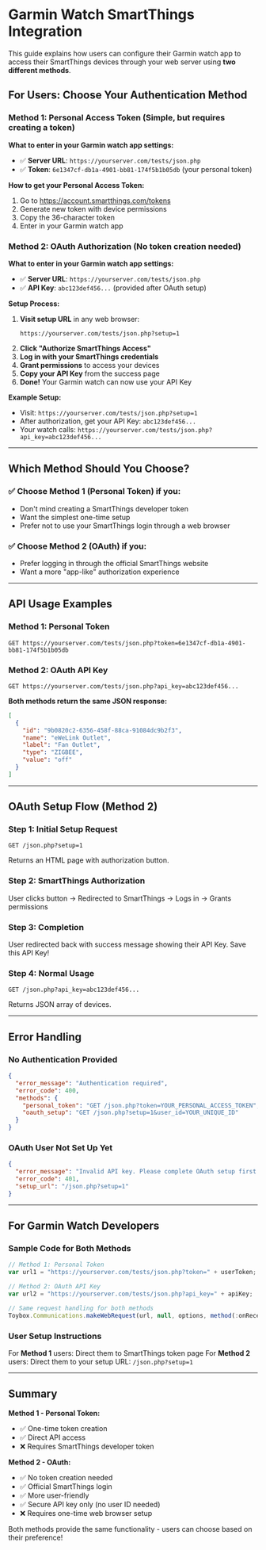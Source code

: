# Garmin Watch SmartThings Integration

This guide explains how users can configure their Garmin watch app to access their SmartThings devices through your web server using **two different methods**.

## For Users: Choose Your Authentication Method

### Method 1: Personal Access Token (Simple, but requires creating a token)

**What to enter in your Garmin watch app settings:**
- ✅ **Server URL**: `https://yourserver.com/tests/json.php`
- ✅ **Token**: `6e1347cf-db1a-4901-bb81-174f5b1b05db` (your personal token)

**How to get your Personal Access Token:**
1. Go to https://account.smartthings.com/tokens
2. Generate new token with device permissions
3. Copy the 36-character token
4. Enter in your Garmin watch app

### Method 2: OAuth Authorization (No token creation needed)

**What to enter in your Garmin watch app settings:**
- ✅ **Server URL**: `https://yourserver.com/tests/json.php`
- ✅ **API Key**: `abc123def456...` (provided after OAuth setup)

**Setup Process:**
1. **Visit setup URL** in any web browser:
   ```
   https://yourserver.com/tests/json.php?setup=1
   ```
2. **Click "Authorize SmartThings Access"**
3. **Log in with your SmartThings credentials**
4. **Grant permissions** to access your devices
5. **Copy your API Key** from the success page
6. **Done!** Your Garmin watch can now use your API Key

**Example Setup:**
- Visit: `https://yourserver.com/tests/json.php?setup=1`
- After authorization, get your API Key: `abc123def456...`
- Your watch calls: `https://yourserver.com/tests/json.php?api_key=abc123def456...`

---

## Which Method Should You Choose?

### ✅ Choose Method 1 (Personal Token) if you:
- Don't mind creating a SmartThings developer token
- Want the simplest one-time setup
- Prefer not to use your SmartThings login through a web browser

### ✅ Choose Method 2 (OAuth) if you:
- Prefer logging in through the official SmartThings website
- Want a more "app-like" authorization experience

---

## API Usage Examples

### Method 1: Personal Token
```
GET https://yourserver.com/tests/json.php?token=6e1347cf-db1a-4901-bb81-174f5b1b05db
```

### Method 2: OAuth API Key
```
GET https://yourserver.com/tests/json.php?api_key=abc123def456...
```

**Both methods return the same JSON response:**
```json
[
  {
    "id": "9b0820c2-6356-458f-88ca-91084dc9b2f3",
    "name": "eWeLink Outlet",
    "label": "Fan Outlet",
    "type": "ZIGBEE",
    "value": "off"
  }
]
```

---

## OAuth Setup Flow (Method 2)

### Step 1: Initial Setup Request
```
GET /json.php?setup=1
```
Returns an HTML page with authorization button.

### Step 2: SmartThings Authorization
User clicks button → Redirected to SmartThings → Logs in → Grants permissions

### Step 3: Completion
User redirected back with success message showing their API Key. Save this API Key!

### Step 4: Normal Usage
```
GET /json.php?api_key=abc123def456...
```
Returns JSON array of devices.

---

## Error Handling

### No Authentication Provided
```json
{
  "error_message": "Authentication required",
  "error_code": 400,
  "methods": {
    "personal_token": "GET /json.php?token=YOUR_PERSONAL_ACCESS_TOKEN",
    "oauth_setup": "GET /json.php?setup=1&user_id=YOUR_UNIQUE_ID"
  }
}
```

### OAuth User Not Set Up Yet
```json
{
  "error_message": "Invalid API key. Please complete OAuth setup first.",
  "error_code": 401,
  "setup_url": "/json.php?setup=1"
}
```

---

## For Garmin Watch Developers

### Sample Code for Both Methods

```javascript
// Method 1: Personal Token
var url1 = "https://yourserver.com/tests/json.php?token=" + userToken;

// Method 2: OAuth API Key  
var url2 = "https://yourserver.com/tests/json.php?api_key=" + apiKey;

// Same request handling for both methods
Toybox.Communications.makeWebRequest(url, null, options, method(:onReceive));
```

### User Setup Instructions

For **Method 1** users: Direct them to SmartThings token page
For **Method 2** users: Direct them to your setup URL: `/json.php?setup=1`

---

## Summary

**Method 1 - Personal Token:**
- ✅ One-time token creation
- ✅ Direct API access
- ❌ Requires SmartThings developer token

**Method 2 - OAuth:**
- ✅ No token creation needed
- ✅ Official SmartThings login
- ✅ More user-friendly
- ✅ Secure API key only (no user ID needed)
- ❌ Requires one-time web browser setup

Both methods provide the same functionality - users can choose based on their preference!

